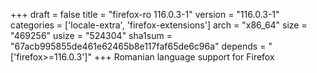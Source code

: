 +++
draft = false
title = "firefox-ro 116.0.3-1"
version = "116.0.3-1"
categories = ['locale-extra', 'firefox-extensions']
arch = "x86_64"
size = "469256"
usize = "524304"
sha1sum = "67acb995855de461e62465b8e117faf65de6c96a"
depends = "['firefox>=116.0.3']"
+++
Romanian language support for Firefox